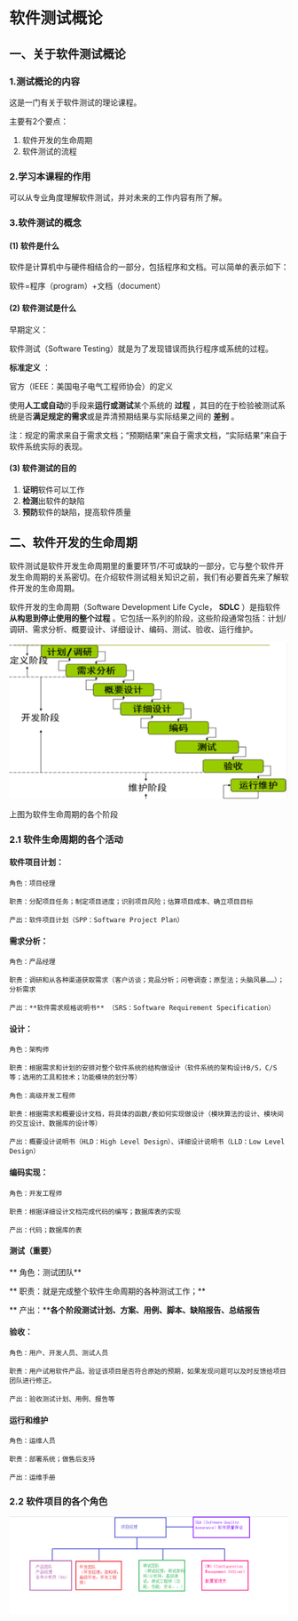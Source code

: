# 软件测试概论

## 一、关于软件测试概论

### 1.测试概论的内容

这是一门有关于软件测试的理论课程。

主要有2个要点：

1. 软件开发的生命周期
2. 软件测试的流程

### 2.学习本课程的作用

可以从专业角度理解软件测试，并对未来的工作内容有所了解。

### 3.软件测试的概念

#### (1) 软件是什么

软件是计算机中与硬件相结合的一部分，包括程序和文档。可以简单的表示如下：

软件=程序（program）+文档（document）

#### (2) 软件测试是什么

早期定义：

软件测试（Software Testing）就是为了发现错误而执行程序或系统的过程。

 **标准定义** ：

官方（IEEE：美国电子电气工程师协会）的定义

使用**人工****或****自动**的手段来**运行或测试**某个系统的 **过程** ，其目的在于检验被测试系统是否**满足规定的需求**或是弄清预期结果与实际结果之间的 **差别** 。

注：规定的需求来自于需求文档；“预期结果”来自于需求文档，“实际结果”来自于软件系统实际的表现。

#### (3) 软件测试的目的

1. **证明**软件可以工作
2. **检测**出软件的缺陷
3. **预防**软件的缺陷，提高软件质量

## 二、软件开发的生命周期

软件测试是软件开发生命周期里的重要环节/不可或缺的一部分，它与整个软件开发生命周期的关系密切。在介绍软件测试相关知识之前，我们有必要首先来了解软件开发的生命周期。

软件开发的生命周期（Software Development Life Cycle， **SDLC** ）是指软件 **从构思到停止使用的整个过程** 。它包括一系列的阶段，这些阶段通常包括：计划/调研、需求分析、概要设计、详细设计、编码、测试、验收、运行维护。

![1735209394999](image/软件测试概论-01/1735209394999.png)

上图为软件生命周期的各个阶段

### 2.1 软件生命周期的各个活动

#### 软件项目计划：

    角色：项目经理

    职责：分配项目任务；制定项目进度；识别项目风险；估算项目成本、确立项目目标

    产出：软件项目计划（SPP：Software Project Plan）

#### 需求分析：

    角色：产品经理

    职责：调研和从各种渠道获取需求（客户访谈；竞品分析；问卷调查；原型法；头脑风暴……）；分析需求

    产出：**软件需求规格说明书** （SRS：Software Requirement Specification）

#### 设计：

    角色：架构师

    职责：根据需求和计划的安排对整个软件系统的结构做设计（软件系统的架构设计B/S，C/S等；选用的工具和技术；功能模块的划分等）

    角色：高级开发工程师

    职责：根据需求和概要设计文档，将具体的函数/表如何实现做设计（模块算法的设计、模块间的交互设计、数据库的设计等）

    产出：概要设计说明书（HLD：High Level Design）、详细设计说明书（LLD：Low Level Design）

#### 编码实现：

    角色：开发工程师

    职责：根据详细设计文档完成代码的编写；数据库表的实现

    产出：代码；数据库的表

#### 测试（重要）

**
    角色：测试团队**

**
    职责：就是完成整个软件生命周期的各种测试工作；**

**
    产出：****各个阶段测试计划、方案、用例、脚本、缺陷报告、总结报告**

#### 验收：

    角色：用户、开发人员、测试人员

    职责：用户试用软件产品，验证该项目是否符合原始的预期，如果发现问题可以及时反馈给项目团队进行修正。

    产出：验收测试计划、用例、报告等

#### 运行和维护

    角色：运维人员

    职责：部署系统；做售后支持

    产出：运维手册

### 2.2 软件项目的各个角色

![1735210240178](image/软件测试概论-01/1735210240178.png)
